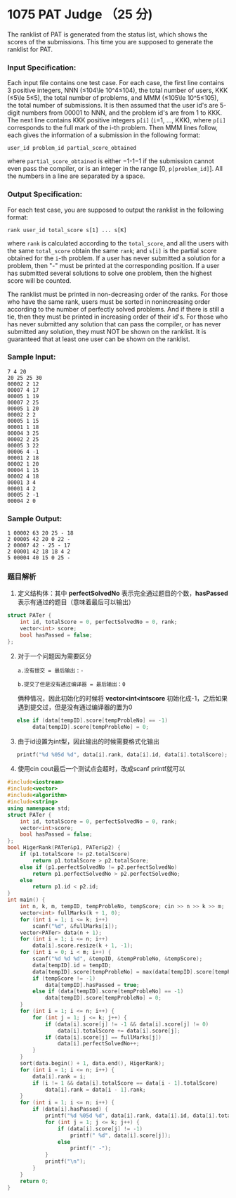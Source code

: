 # 1075 PAT Judge （25 分)

The ranklist of PAT is generated from the status list, which shows the scores of the submissions. This time you are supposed to generate the ranklist for PAT.

### Input Specification:

Each input file contains one test case. For each case, the first line contains 3 positive integers, NNN (≤104\\le 10^4≤10​4​​), the total number of users, KKK (≤5\\le 5≤5), the total number of problems, and MMM (≤105\\le 10^5≤10​5​​), the total number of submissions. It is then assumed that the user id's are 5-digit numbers from 00001 to NNN, and the problem id's are from 1 to KKK. The next line contains KKK positive integers `p[i]` (`i`=1, ..., KKK), where `p[i]` corresponds to the full mark of the i-th problem. Then MMM lines follow, each gives the information of a submission in the following format:

    user_id problem_id partial_score_obtained
    

where `partial_score_obtained` is either −1-1−1 if the submission cannot even pass the compiler, or is an integer in the range \[0, `p[problem_id]`\]. All the numbers in a line are separated by a space.

### Output Specification:

For each test case, you are supposed to output the ranklist in the following format:

    rank user_id total_score s[1] ... s[K]
    

where `rank` is calculated according to the `total_score`, and all the users with the same `total_score` obtain the same `rank`; and `s[i]` is the partial score obtained for the `i`-th problem. If a user has never submitted a solution for a problem, then "-" must be printed at the corresponding position. If a user has submitted several solutions to solve one problem, then the highest score will be counted.

The ranklist must be printed in non-decreasing order of the ranks. For those who have the same rank, users must be sorted in nonincreasing order according to the number of perfectly solved problems. And if there is still a tie, then they must be printed in increasing order of their id's. For those who has never submitted any solution that can pass the compiler, or has never submitted any solution, they must NOT be shown on the ranklist. It is guaranteed that at least one user can be shown on the ranklist.

### Sample Input:

    7 4 20
    20 25 25 30
    00002 2 12
    00007 4 17
    00005 1 19
    00007 2 25
    00005 1 20
    00002 2 2
    00005 1 15
    00001 1 18
    00004 3 25
    00002 2 25
    00005 3 22
    00006 4 -1
    00001 2 18
    00002 1 20
    00004 1 15
    00002 4 18
    00001 3 4
    00001 4 2
    00005 2 -1
    00004 2 0
    

### Sample Output:

    1 00002 63 20 25 - 18
    2 00005 42 20 0 22 -
    2 00007 42 - 25 - 17
    2 00001 42 18 18 4 2
    5 00004 40 15 0 25 -

### 题目解析

1. 定义结构体：其中 **perfectSolvedNo** 表示完全通过题目的个数，**hasPassed** 表示有通过的题目（意味着最后可以输出）

```C++
struct PATer {
	int id, totalScore = 0, perfectSolvedNo = 0, rank;
	vector<int> score;
	bool hasPassed = false;
};
```

2. 对于一个问题因为需要区分

       a.没有提交 = 最后输出：-

       b.提交了但是没有通过编译器 = 最后输出：0
   
	 俩种情况，因此初始化的时候将 **vector<int<intscore** 初始化成-1，之后如果遇到提交过，但是没有通过编译器的置为0

```C++
   else if (data[tempID].score[tempProbleNo] == -1)
   	    data[tempID].score[tempProbleNo] = 0;
```

3. 由于id设置为int型，因此输出的时候需要格式化输出

```C++
   printf("%d %05d %d", data[i].rank, data[i].id, data[i].totalScore);
```

4. 使用cin cout最后一个测试点会超时，改成scanf printf就可以


```C++
#include<iostream>
#include<vector>
#include<algorithm>
#include<string>
using namespace std;
struct PATer {
	int id, totalScore = 0, perfectSolvedNo = 0, rank;
	vector<int>score;
	bool hasPassed = false;
};
bool HigerRank(PATer&p1, PATer&p2) {
	if (p1.totalScore != p2.totalScore)
		return p1.totalScore > p2.totalScore;
	else if (p1.perfectSolvedNo != p2.perfectSolvedNo)
		return p1.perfectSolvedNo > p2.perfectSolvedNo;
	else
		return p1.id < p2.id;
}
int main() {
	int n, k, m, tempID, tempProbleNo, tempScore; cin >> n >> k >> m;
	vector<int> fullMarks(k + 1, 0);
	for (int i = 1; i <= k; i++)
		scanf("%d", &fullMarks[i]);
	vector<PATer> data(n + 1);
	for (int i = 1; i <= n; i++)
		data[i].score.resize(k + 1, -1);
	for (int i = 0; i < m; i++) {
		scanf("%d %d %d", &tempID, &tempProbleNo, &tempScore);
		data[tempID].id = tempID;
		data[tempID].score[tempProbleNo] = max(data[tempID].score[tempProbleNo], tempScore);
		if (tempScore != -1)
			data[tempID].hasPassed = true;
		else if (data[tempID].score[tempProbleNo] == -1)
			data[tempID].score[tempProbleNo] = 0;
	}
	for (int i = 1; i <= n; i++) {
		for (int j = 1; j <= k; j++) {
			if (data[i].score[j] != -1 && data[i].score[j] != 0)
				data[i].totalScore += data[i].score[j];
			if (data[i].score[j] == fullMarks[j])
				data[i].perfectSolvedNo++;
		}
	}
	sort(data.begin() + 1, data.end(), HigerRank);
	for (int i = 1; i <= n; i++) {
		data[i].rank = i;
		if (i != 1 && data[i].totalScore == data[i - 1].totalScore)
			data[i].rank = data[i - 1].rank;
	}
	for (int i = 1; i <= n; i++) {
		if (data[i].hasPassed) {
			printf("%d %05d %d", data[i].rank, data[i].id, data[i].totalScore);
			for (int j = 1; j <= k; j++) {
				if (data[i].score[j] != -1)
					printf(" %d", data[i].score[j]);
				else
					printf(" -");
			}
			printf("\n");
		}
	}
	return 0;
}
```